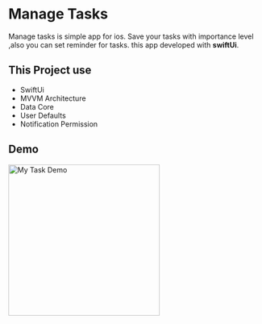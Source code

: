 # Manage Tasks

Manage tasks is simple app for ios.
Save your tasks with importance level ,also you can set reminder for tasks.
this app developed with **swiftUi**.


## This Project use

- SwiftUi
- MVVM Architecture
- Data Core
- User Defaults
- Notification Permission

## Demo

<img src="https://github.com/SeyyedAliTabatabaei/MyTasks_Swift_IOS/blob/9d803274b4db4342cdf47e13a1d3b81e1c296631/MyTasksDEMO.gif" alt="My Task Demo" width="300"/>
